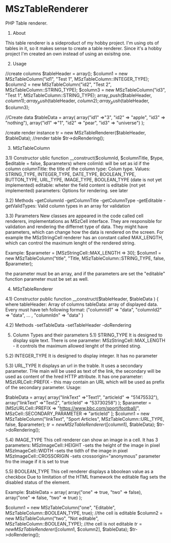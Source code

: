 # MSzTableRenderer
PHP Table renderer. 

1) About

This table renderer is a sideproduct of my hobby project. I'm using ots of tables in it, so it makes sense to create a table renderer.
Since it's a hobby project I'm created an own instead of using an exisitng one.

2) Usage

//create columns
$tableHeader = array();
$column1 = new MSzTableColumn("id1", "Test 1", MSzTableColumn::INTEGER_TYPE);
$column2 = new MSzTableColumn("id2", "Test 2", MSzTableColumn::STRING_TYPE);
$column3 = new MSzTableColumn("id3", "Test 1", MSzTableColumn::STRING_TYPE);
array_push($tableHeader, $column1);
array_push($tableHeader, $column2);
array_push($tableHeader, $column3);

//Create data
$tableData = array(
	array("id1" =>"3", "id2" => "apple", "id3" => "nothing"),
	array("id1" =>"1", "id2" => "pear", "id3" => "universe")
);

/create render instance
tr = new MSzTableRenderer($tableHeader, $tableData);
//render table
$tr->doRendering();

3) MSzTableColumn

3.1) Constructor
ublic function __construct($columnId, $columnTitle, $type, $editable = false, $parameters)
where 
colimId:     will be set as id if the column
columnTitle: the title of the column
type:        Colum type. Values: STRING_TYPE, INTEGER_TYPE, DATE_TYPE, BOOLEAN_TYPE, BUTTON_TYPE, URL_TYPE, IMAGE_TYPE, BOOLEAN_TYPE (date is not yet implemented)
editable:    wheter the field content is editable (not yet implemented)
parameters:  Options for rendering. see later

3.2) Methods
-getColumnId
-getColumnTitle
-getColumnType
-getEditable
-getValidTypes: Valid column types in an array for validation

3.3) Parameters
New classes are appeared in the code called cell renderers, implementations as MSzCell interface.
They are responsible for validation and rendering the differnet type of data. They might have parameters, which can change how the data is rendered on the screen.
For example the MSzStringCell renderer has an constant called MAX_LENGTH, which can control the maximum lenght of the rendered string.

Example: 
$parameter = [MSzStringCell::MAX_LENGTH => 30];
$column1 = new MSzTableColumn("title", "Title, MSzTableColumn::STRING_TYPE, false, $parameter);

the parameter must be an array, and if the parameters are set the "editable" function parameter must be set as well.

4) MSzTableRenderer

4.1) Constructor
public function __construct($tableHeader, $tableData ) {
where
tableHeader: Array of columns 
tableData:  array of displayed data. Every must have teh following format: ("columnId1" => "data", "columnId2" => "data", ... , "columnIdn" => "data" )

4.2) Methods
-setTableData
-setTableHeader
-doRendering

5) Column Types and their parameters
5.1) STRING_TYPE
It is designed to display siple text.
There is one parameter: 
MSzStringCell::MAX_LENGTH - it controls the maximum allowed lenght of the printed sting.

5.2) INTEGER_TYPE
It is designed to display integer. It has no parameter

5.3) URL_TYPE
It displays an url in the trable. It uses a secondary parameter. THe main will be used as text of the link, the secondary will be used as content of the hred HTTP attribute.
It has one parameter:
MSzURLCell::PREFIX - this may contain an URL which will be used as prefix of the secondary parameter. 
Usage:

$tableData = array(
	array("linkText" =>"Text1", "articleId" => "51475532"),
	array("linkText" =>"Text2", "articleId" => "53730258")
);
$parameter = [MSzURLCell::PREFIX => "https://www.bbc.com/sport/football/",
	MSzCell::SECONDARY_PARAMETER => "articleId"
];
$column1 = new MSzTableColumn("linkText", "Sport Articles", MSzTableColumn::URL_TYPE, false, $parameter);
$tr = new MSzTableRenderer([$column1], $tableData);
$tr->doRendering();

5.4) IMAGE_TYPE
This cell renderer can show an image in a cell.
It has 3 parameters:
MSzImageCell::HEIGHT -sets the height of the image in pixel
MSzImageCell::WIDTH -sets the tidth of the image in pixel
MSzImageCell::CROSSORIGIN -sets crossorigin="anonymous" parameter fro the image if it is set to true

5.5) BOOLEAN_TYPE
This cell renderer displays a bboolean value as a checkbox
Due to limitation of the HTML framework the editable flag sets the disabled status of the element.

Example:
$tableData = array(
	array("one" => true, "two" => false),
	array("one" => false, "two" => true)
);
		
$column1 = new MSzTableColumn("one", "Editable", MSzTableColumn::BOOLEAN_TYPE, true); //the cell is editable
$column2 = new MSzTableColumn("two", "Not editable", MSzTableColumn::BOOLEAN_TYPE); //the cell is not editable
$tr = new MSzTableRenderer([$column1, $column2], $tableData);
$tr->doRendering();


